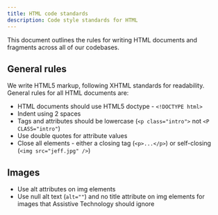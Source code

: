 ```yaml
---
title: HTML code standards
description: Code style standards for HTML
---
```


This document outlines the rules for writing HTML documents and fragments across all of our codebases.

## General rules

We write HTML5 markup, following XHTML standards for readability.
General rules for all HTML documents are:

 - HTML documents should use HTML5 doctype - `<!DOCTYPE html>`
 - Indent using 2 spaces
 - Tags and attributes should be lowercase (`<p class="intro">` not `<P CLASS="intro"`)
 - Use double quotes for attribute values
 - Close all elements - either a closing tag (`<p>...</p>`) or self-closing (`<img src="jeff.jpg" />`)

## Images

  - Use alt attributes on img elements
  - Use null alt text (`alt=""`) and no title attribute on img elements for images that Assistive Technology should ignore
